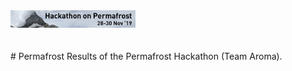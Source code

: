 <div>
<img src="./00_input/image001.jpg" alt="header" width="200"/>
</div>
<br>
<br>
# Permafrost
Results of the Permafrost Hackathon (Team Aroma).
